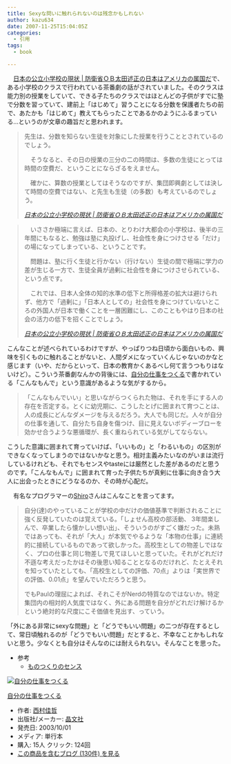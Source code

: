 ```yaml
---
title: Sexyな問いに触れられないのは残念かもしれない
author: kazu634
date: 2007-11-25T15:04:05Z
categories:
  - 引用
tags:
  - book

---
```

<div class="section">
<p>
    　<a href="http://blog.ohtan.net/archives/50955203.html" onclick="__gaTracker('send', 'event', 'outbound-article', 'http://blog.ohtan.net/archives/50955203.html', '日本の公立小学校の現状 | 防衛省ＯＢ太田述正の日本はアメリカの属国だ');" target="_blank">日本の公立小学校の現状 | 防衛省ＯＢ太田述正の日本はアメリカの属国だ</a>で、ある小学校のクラスで行われている茶番劇の話がされていました。そのクラスは能力別の授業をしていて、できる子たちのクラスではほとんどの子供がすでに塾で分数を習っていて、建前上「はじめて」習うことになる分数を保護者たちの前で、あたかも「はじめて」教えてもらったことであるかのようにふるまっている…というのが文章の趣旨だと思われます。
</p>

<blockquote title="Blogger Alliance | 404 Not Found" cite="http://blog.ohtan.net/archives/50955203.html">
<p>
      先生は、分数を知らない生徒を対象にした授業を行うこととされているのでしょう。
</p>

<p>
      　そうなると、その日の授業の三分の二の時間は、多数の生徒にとっては時間の空費だ、ということにならざるをえません。
</p>

<p>
      　確かに、算数の授業としてはそうなのですが、集団即興劇としては決して時間の空費ではない、と先生も生徒（の多数）も考えているのでしょう。
</p>

<p>
<cite><a href="http://blog.ohtan.net/archives/50955203.html" onclick="__gaTracker('send', 'event', 'outbound-article', 'http://blog.ohtan.net/archives/50955203.html', '日本の公立小学校の現状 | 防衛省ＯＢ太田述正の日本はアメリカの属国だ');" target="_blank">日本の公立小学校の現状 | 防衛省ＯＢ太田述正の日本はアメリカの属国だ</a></cite>
</p>
</blockquote>

<blockquote title="Blogger Alliance | 404 Not Found" cite="http://blog.ohtan.net/archives/50955203.html">
<p>
      　いささか極端に言えば、日本の、とりわけ大都会の小学校は、後半の三年間にもなると、勉強は塾に丸投げし、社会性を身につけさせる「だけ」の場になってしまっている、ということです。
</p>

<p>
      　問題は、塾に行く生徒と行かない（行けない）生徒の間で極端に学力の差が生じる一方で、生徒全員が過剰に社会性を身につけさせられている、という点です。
</p>

<p>
      　これでは、日本人全体の知的水準の低下と所得格差の拡大は避けられず、他方で「過剰に」「日本人としての」社会性を身につけていないところの外国人が日本で働くことを一層困難にし、このこともやはり日本の社会の活力の低下を招くことでしょう。
</p>

<p>
<cite><a href="http://blog.ohtan.net/archives/50955203.html" onclick="__gaTracker('send', 'event', 'outbound-article', 'http://blog.ohtan.net/archives/50955203.html', '日本の公立小学校の現状 | 防衛省ＯＢ太田述正の日本はアメリカの属国だ');" target="_blank">日本の公立小学校の現状 | 防衛省ＯＢ太田述正の日本はアメリカの属国だ</a></cite>
</p>
</blockquote>

<p>
    こんなことが述べられているわけですが、やっぱりつね日頃から面白いもの、興味を引くものに触れることがないと、人間ダメになっていくんじゃないのかなと感じます（いや、だからといって、日本の教育かくあるべし何て言うつもりはないけど）。こういう茶番劇なんかの背後には、<a href="http://d.hatena.ne.jp/asin/4794965850" onclick="__gaTracker('send', 'event', 'outbound-article', 'http://d.hatena.ne.jp/asin/4794965850', '自分の仕事をつくる');">自分の仕事をつくる</a>で書かれている「こんなもんで」という意識があるような気がするから。
</p>

<blockquote>
<p>
      「こんなもんでいい」と思いながらつくられた物は、それを手にする人の存在を否定する。とくに幼児期に、こうしたとげに囲まれて育つことは、人の成長にどんなダメージを与えるだろう。大人でも同じだ。人々が自分の仕事を通して、自分たち自身を傷つけ、目に見えないボディーブローを効かせ合うような悪循環が、長く重ねられている気がしてならない。
</p>
</blockquote>

<p>
    こうした意識に囲まれて育っていけば、「いいもの」と「わるいもの」の区別ができなくなってしまうのではないかなと思う。相対主義みたいなのがいまは流行しているけれども、それでもセンスやtasteには厳然とした差があるのだと思うのです。「こんなもんで」に囲まれて育った子供たちが真剣に仕事に向き合う大人に出会ったときにどうなるのか、その時が心配だ。
</p>

<p>
    　有名なプログラマーの<a href="http://practical-scheme.net/index-j.html#docs" onclick="__gaTracker('send', 'event', 'outbound-article', 'http://practical-scheme.net/index-j.html#docs', 'Shiro');" target="_blank">Shiro</a>さんはこんなことを言ってます。
</p>

<blockquote>
<p>
      自分(達)のやっていることが学校の中だけの価値基準で判断されることに強く反発していたのは覚えている。「しょせん高校の部活動、 3年間楽しんで、卒業したら懐かしい想い出」、そういうのがすごく嫌だった。未熟ではあっても、それが「大人」が本気でやるような「本物の仕事」に連続的に接続しているものであって欲しかった。高校生としての物差しではなく、プロの仕事と同じ物差しで見てほしいと思っていた。それがどれだけ不遜な考えだったかはその後思い知ることとなるのだけれど、たとえそれを知っていたとしても、「高校生としての評価、70点」よりは「実世界での評価、0.01点」を望んでいただろうと思う。
</p>

<p>
      でもPaulの理屈によれば、それこそがNerdの特質なのではないか。特定集団内の相対的人気度ではなく、外にある問題を自分がどれだけ解けるかという絶対的な尺度にこそ価値を見出す、っていう。
</p>
</blockquote>

<p>
    「外にある非常にsexyな問題」と「どうでもいい問題」の二つが存在するとして、常日頃触れるのが「どうでもいい問題」だとすると、不幸なことかもしれないと思う。少なくとも自分はそんなのには耐えられない。そんなことを思った。
</p>

<ul>
<li>
      参考 <ul>
<li>
<a href="http://practical-scheme.net/trans/taste-j.html" onclick="__gaTracker('send', 'event', 'outbound-article', 'http://practical-scheme.net/trans/taste-j.html', 'ものつくりのセンス');" target="_blank">ものつくりのセンス</a>
</li>
</ul>
</li>
</ul>

<div class="hatena-asin-detail">
<a href="http://www.amazon.co.jp/dp/4794965850/?tag=hatena_st1-22&ascsubtag=d-7ibv" onclick="__gaTracker('send', 'event', 'outbound-article', 'http://www.amazon.co.jp/dp/4794965850/?tag=hatena_st1-22&ascsubtag=d-7ibv', '');"><img src="https://images-na.ssl-images-amazon.com/images/I/41Y4Q99DT1L._SL160_.jpg" class="hatena-asin-detail-image" alt="自分の仕事をつくる" title="自分の仕事をつくる" /></a></p>

<div class="hatena-asin-detail-info">
<p class="hatena-asin-detail-title">
<a href="http://www.amazon.co.jp/dp/4794965850/?tag=hatena_st1-22&ascsubtag=d-7ibv" onclick="__gaTracker('send', 'event', 'outbound-article', 'http://www.amazon.co.jp/dp/4794965850/?tag=hatena_st1-22&ascsubtag=d-7ibv', '自分の仕事をつくる');">自分の仕事をつくる</a>
</p>

<ul>
<li>
<span class="hatena-asin-detail-label">作者:</span> <a href="http://d.hatena.ne.jp/keyword/%C0%BE%C2%BC%B2%C2%C5%AF" onclick="__gaTracker('send', 'event', 'outbound-article', 'http://d.hatena.ne.jp/keyword/%C0%BE%C2%BC%B2%C2%C5%AF', '西村佳哲');" class="keyword">西村佳哲</a>
</li>
<li>
<span class="hatena-asin-detail-label">出版社/メーカー:</span> <a href="http://d.hatena.ne.jp/keyword/%BE%BD%CA%B8%BC%D2" onclick="__gaTracker('send', 'event', 'outbound-article', 'http://d.hatena.ne.jp/keyword/%BE%BD%CA%B8%BC%D2', '晶文社');" class="keyword">晶文社</a>
</li>
<li>
<span class="hatena-asin-detail-label">発売日:</span> 2003/10/01
</li>
<li>
<span class="hatena-asin-detail-label">メディア:</span> 単行本
</li>
<li>
<span class="hatena-asin-detail-label">購入</span>: 15人 <span class="hatena-asin-detail-label">クリック</span>: 124回
</li>
<li>
<a href="http://d.hatena.ne.jp/asin/4794965850" onclick="__gaTracker('send', 'event', 'outbound-article', 'http://d.hatena.ne.jp/asin/4794965850', 'この商品を含むブログ (130件) を見る');" target="_blank">この商品を含むブログ (130件) を見る</a>
</li>
</ul>
</div>

<div class="hatena-asin-detail-foot">
</div>
</div>
</div>
